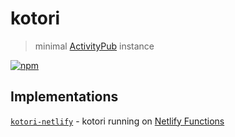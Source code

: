 # kotori

> minimal [ActivityPub](https://activitypub.rocks/) instance

[![npm](https://img.shields.io/npm/v/@musakui/kotori.svg)](https://www.npmjs.com/package/@musakui/kotori)

## Implementations

[`kotori-netlify`](https://github.com/musakui/kotori-netlify) - kotori running on [Netlify Functions](https://functions.netlify.com/)
